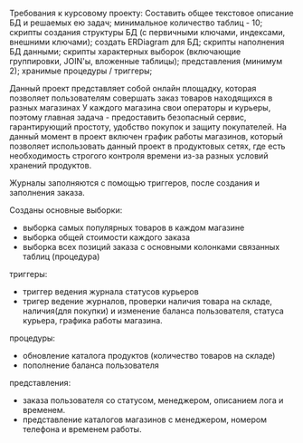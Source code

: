 Требования к курсовому проекту:
Составить общее текстовое описание БД и решаемых ею задач;
минимальное количество таблиц - 10;
скрипты создания структуры БД (с первичными ключами, индексами, внешними ключами);
создать ERDiagram для БД;
скрипты наполнения БД данными;
скрипты характерных выборок (включающие группировки, JOIN'ы, вложенные таблицы);
представления (минимум 2);
хранимые процедуры / триггеры;


Данный проект представляет собой онлайн площадку,
которая позволяет пользователям совершать заказ товаров находящихся в разных магазинах
У каждого магазина свои операторы и курьеры, поэтому главная задача - предоставить безопасный сервис, 
гарантирующий простоту, удобство покупок и защиту покупателей.
На данный момент в проект включен график работы магазинов, который позволяет использовать данный проект в 
продуктовых сетях, где есть необходимость строгого контроля времени из-за разных условий хранений продуктов.

Журналы заполняются с помощью триггеров, после создания и заполнения заказа.

Созданы основные выборки:
- выборка самых популярных товаров в каждом магазине
- выборка общей стоимости каждого заказа
- выборка всех позиций заказа с основными колонками связанных таблиц (процедура)

триггеры:
- триггер ведения журнала статусов курьеров
- тригер ведение журналов, проверки наличия товара на складе,
  наличия(для покупки) и изменение баланса пользователя,
  статуса курьера, графика работы магазина. 

процедуры:
- обновление каталога продуктов (количество товаров на складе)
- пополнение баланса пользователя

представления:
- заказа пользователя со статусом, менеджером, описанием лога и временем.
- представление каталогов магазинов с менеджером, номером телефона и временем работы.
